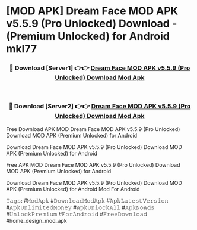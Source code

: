 # [MOD APK] Dream Face MOD APK v5.5.9 (Pro Unlocked) Download - (Premium Unlocked) for Android mkl77



<div align="center">
<h3>🔴 Download [Server1] 👉👉 <a href="https://momento.my/?title=Dream_Face_MOD_APK_v5.5.9_(Pro_Unlocked)_Download">Dream Face MOD APK v5.5.9 (Pro Unlocked) Download Mod Apk</a></h3><br>

<h3>🔴 Download [Server2] 👉👉 <a href="https://momento.my/?title=Dream_Face_MOD_APK_v5.5.9_(Pro_Unlocked)_Download">Dream Face MOD APK v5.5.9 (Pro Unlocked) Download Mod Apk</a></h3>
</div>



Free Download APK MOD Dream Face MOD APK v5.5.9 (Pro Unlocked) Download MOD APK (Premium Unlocked) for Android

Download Dream Face MOD APK v5.5.9 (Pro Unlocked) Download MOD APK (Premium Unlocked) for Android

Free APK MOD Dream Face MOD APK v5.5.9 (Pro Unlocked) Download MOD APK (Premium Unlocked) for Android

Download Dream Face MOD APK v5.5.9 (Pro Unlocked) Download MOD APK (Premium Unlocked) for Android Mod For Android

𝚃𝚊𝚐𝚜: #𝙼𝚘𝚍𝙰𝚙𝚔 #𝙳𝚘𝚠𝚗𝚕𝚘𝚊𝚍𝙼𝚘𝚍𝙰𝚙𝚔 #𝙰𝚙𝚔𝙻𝚊𝚝𝚎𝚜𝚝𝚅𝚎𝚛𝚜𝚒𝚘𝚗 #𝙰𝚙𝚔𝚄𝚗𝚕𝚒𝚖𝚒𝚝𝚎𝚍𝙼𝚘𝚗𝚎𝚢 #𝙰𝚙𝚔𝚄𝚗𝚕𝚘𝚌𝚔𝙰𝚕𝚕 #𝙰𝚙𝚔𝙽𝚘𝙰𝚍𝚜 #𝚄𝚗𝚕𝚘𝚌𝚔𝙿𝚛𝚎𝚖𝚒𝚞𝚖 #𝙵𝚘𝚛𝙰𝚗𝚍𝚛𝚘𝚒𝚍 #𝙵𝚛𝚎𝚎𝙳𝚘𝚠𝚗𝚕𝚘𝚊𝚍 #home_design_mod_apk
